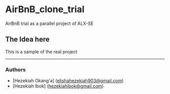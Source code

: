 # AirBnB_clone_trial
AirBnB trial as a parallel project of ALX-SE

## The Idea here
This is a sample of the real project

_________________________________________________
### Authors
+ [Hezekiah Okang'a] (elishahezekiah903@gmail.com)
+ [Hezekiah Ibok] (hezekiahibok@gmail.com)

